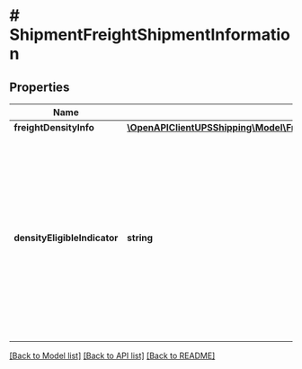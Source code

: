 # # ShipmentFreightShipmentInformation

## Properties

Name | Type | Description | Notes
------------ | ------------- | ------------- | -------------
**freightDensityInfo** | [**\OpenAPIClientUPSShipping\Model\FreightShipmentInformationFreightDensityInfo**](FreightShipmentInformationFreightDensityInfo.md) |  | [optional]
**densityEligibleIndicator** | **string** | The presence of the tag indicates that the rate request is density based. For Density Based Rating (DBR), the customer must have DBR Contract Service. | [optional]

[[Back to Model list]](../../README.md#models) [[Back to API list]](../../README.md#endpoints) [[Back to README]](../../README.md)
